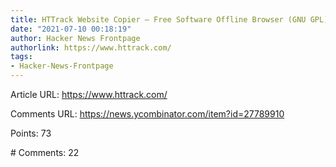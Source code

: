 ```yaml
---
title: HTTrack Website Copier – Free Software Offline Browser (GNU GPL)
date: "2021-07-10 00:18:19"
author: Hacker News Frontpage
authorlink: https://www.httrack.com/
tags:
- Hacker-News-Frontpage
---
```


<p>Article URL: <a href="https://www.httrack.com/">https://www.httrack.com/</a></p>
<p>Comments URL: <a href="https://news.ycombinator.com/item?id=27789910">https://news.ycombinator.com/item?id=27789910</a></p>
<p>Points: 73</p>
<p># Comments: 22</p>
